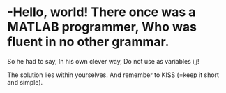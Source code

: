 # -Hello, world! There once was a MATLAB programmer, Who was fluent in no other grammar.
So he had to say, In his own clever way, Do not use as variables i,j! 

The solution lies within yourselves. And remember to KISS (=keep it short and simple).
